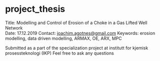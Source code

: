 # project_thesis
Title: Modelling and Control of Erosion of a Choke in a Gas Lifted Well Network <br>
Date: 17.12.2019
Contact: joachim.agotnes@gmail.com
Keywords: erosion modelling, data driven modelling, ARMAX, OE, ARX, MPC

Submitted as a part of the specialization project at institutt for kjemisk prosessteknologi (IKP)
Feel free to ask any questions

